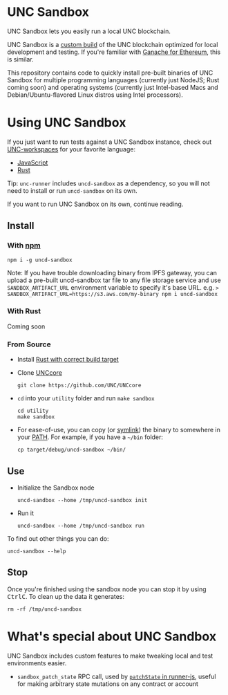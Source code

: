 # UNC Sandbox

UNC Sandbox lets you easily run a local UNC blockchain.

UNC Sandbox is a [custom build](https://github.com/UNC/UNCcore/blob/9f5e20b29f1a15a00fc50d6051b3b44bb6db60b6/Makefile#L67-L69) of the UNC blockchain optimized for local development and testing. If you're familiar with [Ganache for Ethereum](https://www.trufflesuite.com/ganache), this is similar.

This repository contains code to quickly install pre-built binaries of UNC Sandbox for multiple programming languages (currently just NodeJS; Rust coming soon) and operating systems (currently just Intel-based Macs and Debian/Ubuntu-flavored Linux distros using Intel processors).

# Using UNC Sandbox

If you just want to run tests against a UNC Sandbox instance, check out [UNC-workspaces](https://github.com/UNC/workspaces) for your favorite language:
- [JavaScript](https://github.com/UNC/workspaces-js)
- [Rust](https://github.com/UNC/workspaces-rs)

Tip: `unc-runner` includes `uncd-sandbox` as a dependency, so you will not need to install or run `uncd-sandbox` on its own.

If you want to run UNC Sandbox on its own, continue reading.

## Install

### With [npm](https://www.npmjs.com/)

    npm i -g uncd-sandbox

Note: If you have trouble downloading binary from IPFS gateway, you can upload a pre-built uncd-sandbox tar file to any file storage service and use `SANDBOX_ARTIFACT_URL` environment variable to specify it's base URL.
e.g. `> SANDBOX_ARTIFACT_URL=https://s3.aws.com/my-binary npm i uncd-sandbox`


### With Rust

Coming soon

### From Source

* Install [Rust with correct build target](https://docs.UNC.org/develop/prerequisites)

* Clone [UNCcore](https://github.com/UNC/UNCcore)

      git clone https://github.com/UNC/UNCcore

* `cd` into your `utility` folder and run `make sandbox`

      cd utility
      make sandbox

* For ease-of-use, you can copy (or [symlink](https://kb.iu.edu/d/abbe)) the binary to somewhere in your [PATH](https://www.cloudsavvyit.com/1933/what-is-the-unix-path-and-how-do-you-add-programs-to-it/). For example, if you have a `~/bin` folder:

      cp target/debug/uncd-sandbox ~/bin/

## Use

* Initialize the Sandbox node

      uncd-sandbox --home /tmp/uncd-sandbox init

* Run it

      uncd-sandbox --home /tmp/uncd-sandbox run

To find out other things you can do:

    uncd-sandbox --help

## Stop

Once you're finished using the sandbox node you can stop it by using <kbd>Ctrl</kbd><kbd>C</kbd>. To clean up the data it generates:

    rm -rf /tmp/uncd-sandbox

# What's special about UNC Sandbox

UNC Sandbox includes custom features to make tweaking local and test environments easier.

* `sandbox_patch_state` RPC call, used by [`patchState` in runner-js](https://github.com/UNC/runner-js#patch-state-on-the-fly), useful for making arbitrary state mutations on any contract or account
